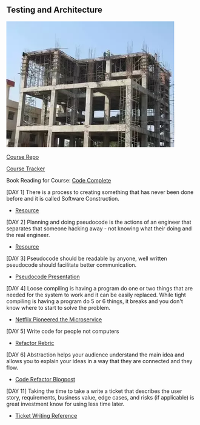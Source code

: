 ## Testing and Architecture

![image of Testing and Architecture](/img/building_structure_and_frame.webp)

[Course Repo](https://github.com/Make-School-Courses/SPD-1.4-Testing-And-Architecture)

[Course Tracker](https://make.sc/trackspd1.4)


Book Reading for Course: [Code Complete](http://aroma.vn/web/wp-content/uploads/2016/11/code-complete-2nd-edition-v413hav.pdf)

[DAY 1] There is a process to creating something that has never been done before and it is called Software Construction.

- [Resource](https://github.com/airbnb/javascript)

[DAY 2] Planning and doing pseudocode is the actions of an engineer that separates that someone hacking away - not knowing what their doing and the real engineer.

- [Resource](https://make-school-courses.github.io/SPD-1.4-Testing-And-Architecture/Resources/2-PseudocodeForPros.pdf)

[DAY 3] Pseudocode should be readable by anyone, well written pseudocode should facilitate better communication.
- [Pseudocode Presentation](https://docs.google.com/presentation/d/1L1wMNjLkIoL7mXApJZcZJKKYqaOIjOfww5oDyF4yzz0/edit?usp=sharing)

[DAY 4] Loose compiling is having a program do one or two things that are needed for the system to work and it can be easily replaced. While tight compiling is having a program do 5 or 6 things, it breaks and you don't know where to start to solve the problem.
- [Netflix Pioneered the Microservice](https://netflix.github.io/)

[DAY 5] Write code for people not computers
- [Refactor Rebric](https://docs.google.com/document/d/1z3wb-LJK4rKVdV97uUQtweBDC56TWPg7GW3CH6nWA4I/edit)

[DAY 6] Abstraction helps your audience understand the main idea and allows you to explain your ideas in a way that they are connected and they flow.
- [Code Refactor Blogpost](https://medium.com/@marianna.campbell/exercism-refactor-ccf8cc44b015)

[DAY 11] Taking the time to take a write a ticket that describes the user story, requirements, business value, edge cases, and risks (if applicable) is great investment know for using less time later.
- [Ticket Writing Reference](https://docs.google.com/presentation/d/1ELpW7E9ccpW3rDtMEEaq57dvix00ca0GB2dxhrleJOY/edit#slide=id.p)
